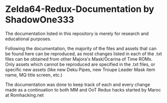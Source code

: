 # Zelda64-Redux-Documentation by ShadowOne333

The documentation listed in this repository is merely for research and educational purposes.

Following the documentation, the majority of the files and assets that can be found here can be reproduced, as most changes listed in each of the .txt files can be obtained from other Majora's Mask/Ocarina of Time ROMs. Only assets which cannot be reproduced are specified in the .txt files, or specific new assets (like new Deku Pipes, new Troupe Leader Mask item name, MQ title screen, etc.)

The documentation was done to keep track of each and every change made as a continuation to both MM and OoT Redux hacks started by Maroc at Romhacking.net
